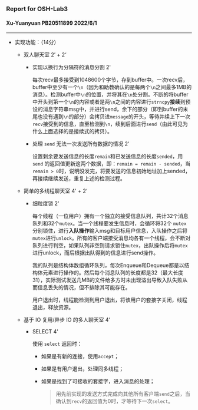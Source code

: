 ### Report for OSH-Lab3

#### Xu-Yuanyuan  PB20511899  2022/6/1

------

- 实现功能：（14分）

  - 双人聊天室 2’ + 2‘

    - 实现以换行为分隔符的消息分割 2'

      每次recv最多接受到1048600个字节，存到buffer中。一次recv后，buffer中至少有一个`\n`（因为和助教确认的是每两个`\n`之间最多1MB的消息）。检测buffer中`\n`的位置，并将其在`\n`处分割。不断的将buffer中开头到第一个`\n`的内容或者是两`\n`之间的内容进行`strncpy`**接续**到预设的消息字符串msg中，并进行send，余下的部分（即到buffer的末尾也没有遇到`\n`的部分）会拷贝进`message`的开头，等待并续上下一次`recv`接受到的信息，直至检测到`\n`，续到后面进行`send`（由此可见为什么上面选择的是接续式的拷贝）。

    - 处理 `send` 无法一次发送所有数据的情况 2'

      设置剩余要发送信息的长度`remain`和已发送信息的长度`sended`，用 `send` 的返回值更新这两个数据，即：`remain = remain - sended`，当`remain > 0`时，说明没发完，将要发送的信息初始地址加上sended，再接续继续发送，重复上述的检测过程。

  - 简单的多线程聊天室 4' + 2‘

    - 细粒度锁 2'

      每个线程（一位用户）拥有一个独立的接受信息队列，共计32个消息队列和32个`mutex`。当一个线程要发生信息时，会循环将32个 `mutex` 分别锁住，进行**入队操作**输入msg和目标用户信息，入队操作之后将`mutex`进行`unlock`。所有的客户端接受消息均各有一个线程，会不断对队列进行判空，如果队列非空则请求锁住`mutex`，出队操作后将`mutex`进行unlock，而后根据出队得到的信息进行send操作。

      我的队列是结构体数组循环队列，每次Enqueue和Dequeue都是以结构体元素进行操作的。然后每个消息队列的长度都是32（最大长度31），实际测试发送几MB的文件给多方时未出现溢出导致入队失败从而信息丢失的情况，但不排除其可能存在。
      
      用户退出时，线程能检测到用户退出，将该用户的套接字关闭，线程退出，释放资源。

  - 基于 IO 复用/异步 IO 的多人聊天室 4’

    - SELECT 4'
  
      使用 `select` 返回时：
      
      - 如果是有新的连接，使用`accept`；
      
      - 如果是有用户退出，处理同多线程；
      
      - 如果是找到了可接收的套接字，进入消息的处理；
      
        > 用先前实现的发送方式完成向其他所有客户端`send`之后，当确认到`recv`的返回值为0时，才等待下一次`select`。

